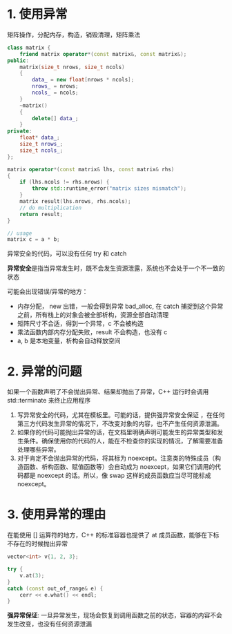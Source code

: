 # 1. 使用异常
矩阵操作，分配内存，构造，销毁清理，矩阵乘法
```c++
class matrix {
    friend matrix operator*(const matrix&, const matrix&);
public:
    matrix(size_t nrows, size_t ncols)
    {
        data_ = new float[nrows * ncols];
        nrows_ = nrows;
        ncols_ = ncols;
    }
    ~matrix()
    {
        delete[] data_;
    }
private:
    float* data_;
    size_t nrows_;
    size_t ncols_;
};

matrix operator*(const matrix& lhs, const matrix& rhs)
{
    if (lhs.ncols != rhs.nrows) {
        throw std::runtime_error("matrix sizes mismatch");
    }
    matrix result(lhs.nrows, rhs.ncols);
    // do multiplication
    return result;
}

// usage
matrix c = a * b;
```
异常安全的代码，可以没有任何 try 和 catch

**异常安全**是指当异常发生时，既不会发生资源泄露，系统也不会处于一个不一致的状态

可能会出现错误/异常的地方：
* 内存分配， new 出错，一般会得到异常 bad_alloc, 在 catch 捕捉到这个异常之前，所有栈上的对象会被全部析构，资源全部自动清理
* 矩阵尺寸不合适，得到一个异常，c 不会被构造
* 乘法函数内部内存分配失败，result 不会构造，也没有 c
* a, b 是本地变量，析构会自动释放空间

# 2. 异常的问题
如果一个函数声明了不会抛出异常、结果却抛出了异常，C++ 运行时会调用 std::terminate 来终止应用程序

1. 写异常安全的代码，尤其在模板里。可能的话，提供强异常安全保证 ，在任何第三方代码发生异常的情况下，不改变对象的内容，也不产生任何资源泄漏。
2. 如果你的代码可能抛出异常的话，在文档里明确声明可能发生的异常类型和发生条件。确保使用你的代码的人，能在不检查你的实现的情况，了解需要准备处理哪些异常。
3. 对于肯定不会抛出异常的代码，将其标为 noexcept。注意类的特殊成员（构造函数、析构函数、赋值函数等）会自动成为 noexcept，如果它们调用的代码都是 noexcept 的话。所以，像 swap 这样的成员函数应当尽可能标成 noexcept。

# 3. 使用异常的理由
在能使用 [] 运算符的地方，C++ 的标准容器也提供了 at 成员函数，能够在下标不存在的时候抛出异常

```c++
vector<int> v{1, 2, 3};

try {
    v.at(3);
} 
catch (const out_of_range& e) {
    cerr << e.what() << endl;
}
```

**强异常保证**: 一旦异常发生，现场会恢复到调用函数之前的状态，容器的内容不会发生改变，也没有任何资源泄漏